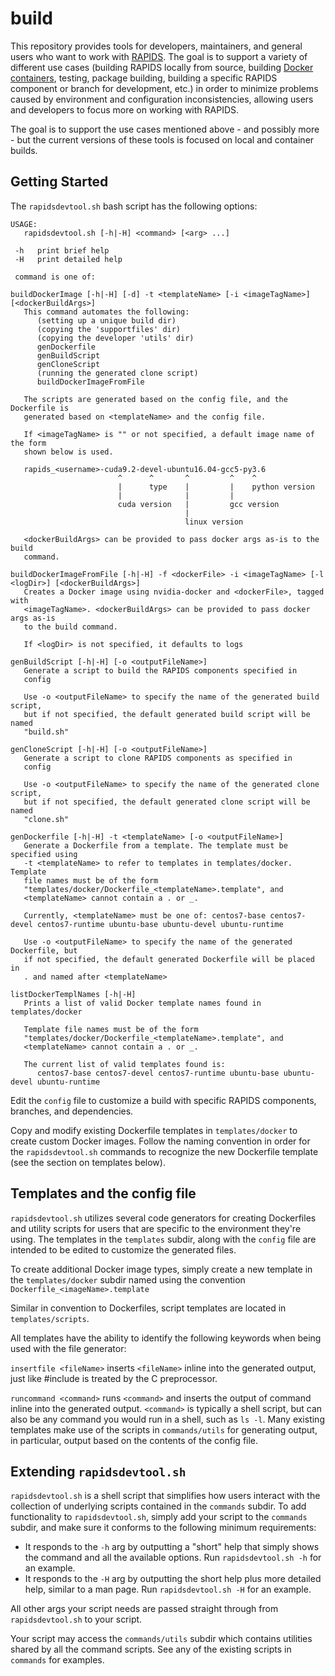 # build

This repository provides tools for developers, maintainers, and general users who want to work with [RAPIDS](https://github.com/rapidsai). The goal is to support a variety of different use cases (building RAPIDS locally from source, building [Docker containers](https://www.docker.com/resources/what-container), testing, package building, building a specific RAPIDS component or branch for development, etc.) in order to minimize problems caused by environment and configuration inconsistencies, allowing users and developers to focus more on working with RAPIDS.

The goal is to support the use cases mentioned above - and possibly more - but the current versions of these tools is focused on local and container builds.


## Getting Started

The `rapidsdevtool.sh` bash script has the following options:
```
USAGE:
   rapidsdevtool.sh [-h|-H] <command> [<arg> ...]

 -h   print brief help
 -H   print detailed help

 command is one of:

buildDockerImage [-h|-H] [-d] -t <templateName> [-i <imageTagName>] [<dockerBuildArgs>]
   This command automates the following:
      (setting up a unique build dir)
      (copying the 'supportfiles' dir)
      (copying the developer 'utils' dir)
      genDockerfile
      genBuildScript
      genCloneScript
      (running the generated clone script)
      buildDockerImageFromFile

   The scripts are generated based on the config file, and the Dockerfile is
   generated based on <templateName> and the config file.

   If <imageTagName> is "" or not specified, a default image name of the form
   shown below is used.

   rapids_<username>-cuda9.2-devel-ubuntu16.04-gcc5-py3.6
                        ^      ^       ^         ^    ^
                        |      type    |         |    python version
                        |              |         |
                        cuda version   |         gcc version
                                       |
                                       linux version

   <dockerBuildArgs> can be provided to pass docker args as-is to the build
   command.

buildDockerImageFromFile [-h|-H] -f <dockerFile> -i <imageTagName> [-l <logDir>] [<dockerBuildArgs>]
   Creates a Docker image using nvidia-docker and <dockerFile>, tagged with
   <imageTagName>. <dockerBuildArgs> can be provided to pass docker args as-is
   to the build command.

   If <logDir> is not specified, it defaults to logs

genBuildScript [-h|-H] [-o <outputFileName>]
   Generate a script to build the RAPIDS components specified in
   config

   Use -o <outputFileName> to specify the name of the generated build script,
   but if not specified, the default generated build script will be named
   "build.sh"

genCloneScript [-h|-H] [-o <outputFileName>]
   Generate a script to clone RAPIDS components as specified in
   config

   Use -o <outputFileName> to specify the name of the generated clone script,
   but if not specified, the default generated clone script will be named
   "clone.sh"

genDockerfile [-h|-H] -t <templateName> [-o <outputFileName>]
   Generate a Dockerfile from a template. The template must be specified using
   -t <templateName> to refer to templates in templates/docker. Template
   file names must be of the form
   "templates/docker/Dockerfile_<templateName>.template", and
   <templateName> cannot contain a . or _.

   Currently, <templateName> must be one of: centos7-base centos7-devel centos7-runtime ubuntu-base ubuntu-devel ubuntu-runtime

   Use -o <outputFileName> to specify the name of the generated Dockerfile, but
   if not specified, the default generated Dockerfile will be placed in
   . and named after <templateName>

listDockerTemplNames [-h|-H]
   Prints a list of valid Docker template names found in templates/docker

   Template file names must be of the form
   "templates/docker/Dockerfile_<templateName>.template", and
   <templateName> cannot contain a . or _.

   The current list of valid templates found is:
      centos7-base centos7-devel centos7-runtime ubuntu-base ubuntu-devel ubuntu-runtime
```

Edit the `config` file to customize a build with specific RAPIDS components, branches, and dependencies.

Copy and modify existing Dockerfile templates in `templates/docker` to create custom Docker images. Follow the naming convention in order for the `rapidsdevtool.sh` commands to recognize the new Dockerfile template (see the section on templates below).

## Templates and the config file

`rapidsdevtool.sh` utilizes several code generators for creating Dockerfiles and utility scripts for users that are specific to the environment they're using. The templates in the `templates` subdir, along with the `config` file are intended to be edited to customize the generated files.

To create additional Docker image types, simply create a new template in the `templates/docker` subdir named using the convention `Dockerfile_<imageName>.template`

Similar in convention to Dockerfiles, script templates are located in `templates/scripts`.

All templates have the ability to identify the following keywords when being used with the file generator:

`insertfile <fileName>` inserts `<fileName>` inline into the generated output, just like #include is treated by the C preprocessor.
   
`runcommand <command>` runs `<command>` and inserts the output of command inline into the generated output. `<command>` is typically a shell script, but can also be any command you would run in a shell, such as `ls -l`.
   Many existing templates make use of the scripts in `commands/utils` for generating output, in particular, output based on the contents of the config file.

## Extending `rapidsdevtool.sh`

`rapidsdevtool.sh` is a shell script that simplifies how users interact with the collection of underlying scripts contained in the `commands` subdir. To add functionality to `rapidsdevtool.sh`, simply add your script to the `commands` subdir, and make sure it conforms to the following minimum requirements:
* It responds to the `-h` arg by outputting a "short" help that simply shows the command and all the available options. Run `rapidsdevtool.sh -h` for an example.
* It responds to the `-H` arg by outputting the short help plus more detailed help, similar to a man page. Run `rapidsdevtool.sh -H` for an example.

All other args your script needs are passed straight through from `rapidsdevtool.sh` to your script.

Your script may access the `commands/utils` subdir which contains utilities shared by all the command scripts. See any of the existing scripts in `commands` for examples.
